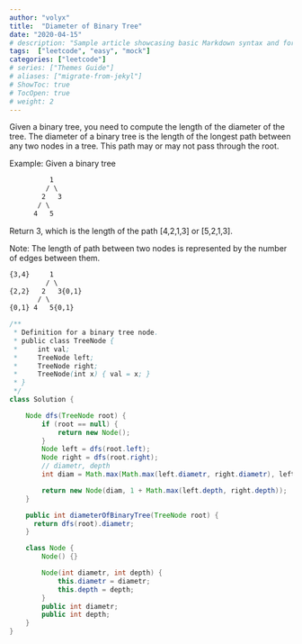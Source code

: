 ```yaml
---
author: "volyx"
title:  "Diameter of Binary Tree"
date: "2020-04-15"
# description: "Sample article showcasing basic Markdown syntax and formatting for HTML elements."
tags:  ["leetcode", "easy", "mock"]
categories: ["leetcode"]
# series: ["Themes Guide"]
# aliases: ["migrate-from-jekyl"]
# ShowToc: true
# TocOpen: true
# weight: 2
---
```


Given a binary tree, you need to compute the length of the diameter of the tree. The diameter of a binary tree is the length of the longest path between any two nodes in a tree. This path may or may not pass through the root.

Example:
Given a binary tree

```txt
          1
         / \
        2   3
       / \
      4   5
```

Return 3, which is the length of the path [4,2,1,3] or [5,2,1,3].

Note: The length of path between two nodes is represented by the number of edges between them. 

```txt
{3,4}     1
         / \
{2,2}   2   3{0,1}
       / \
{0,1} 4   5{0,1}
```


```java
/**
 * Definition for a binary tree node.
 * public class TreeNode {
 *     int val;
 *     TreeNode left;
 *     TreeNode right;
 *     TreeNode(int x) { val = x; }
 * }
 */
class Solution {

    Node dfs(TreeNode root) {
        if (root == null) {
            return new Node();
        }
        Node left = dfs(root.left);
        Node right = dfs(root.right);
        // diametr, depth
        int diam = Math.max(Math.max(left.diametr, right.diametr), left.depth + right.depth);

        return new Node(diam, 1 + Math.max(left.depth, right.depth));
    }

    public int diameterOfBinaryTree(TreeNode root) {
      return dfs(root).diametr;
    }

    class Node {
        Node() {}

        Node(int diametr, int depth) {
            this.diametr = diametr;
            this.depth = depth;
        }
        public int diametr;
        public int depth;
    }
}
